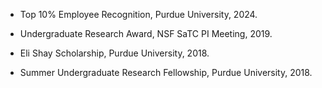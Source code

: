 - Top 10% Employee Recognition, Purdue University, 2024.

- Undergraduate Research Award, NSF SaTC PI Meeting, 2019.

- Eli Shay Scholarship, Purdue University, 2018.

- Summer Undergraduate Research Fellowship, Purdue University, 2018.